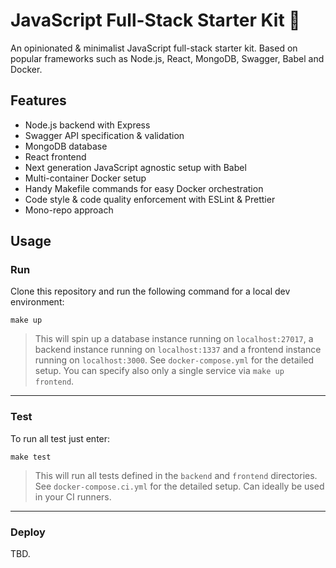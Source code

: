 # JavaScript Full-Stack Starter Kit 🚀

An opinionated & minimalist JavaScript full-stack starter kit. Based on popular frameworks such as Node.js, React, MongoDB, Swagger, Babel and Docker.

## Features

- Node.js backend with Express
- Swagger API specification & validation
- MongoDB database
- React frontend
- Next generation JavaScript agnostic setup with Babel
- Multi-container Docker setup
- Handy Makefile commands for easy Docker orchestration
- Code style & code quality enforcement with ESLint & Prettier
- Mono-repo approach

## Usage

### Run

Clone this repository and run the following command for a local dev environment:

```
make up
```

> This will spin up a database instance running on `localhost:27017`, a backend instance running on `localhost:1337` and a frontend instance running on `localhost:3000`. See `docker-compose.yml` for the detailed setup.
> You can specify also only a single service via `make up frontend`.

---

### Test

To run all test just enter:

```
make test
```

> This will run all tests defined in the `backend` and `frontend` directories. See `docker-compose.ci.yml` for the detailed setup. Can ideally be used in your CI runners.

---

### Deploy

TBD.
